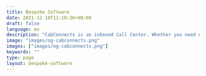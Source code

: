 ```yaml
---
title: Bespoke Software
date: 2021-12-18T11:10:36+08:00
draft: false
language: en
description: "CabConnects is an inbound Call Center. Whether you need us to handle calls on a 24/7 basis or supplement your team when they are overloaded, we will never miss your incoming call."
image: "images/og-cabconnects.png"
images: ["images/og-cabconnects.png"]
keywords: ""
type: page
layout: bespoke-software
---
```

